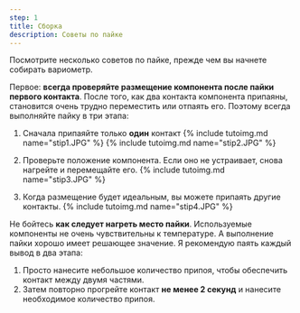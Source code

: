 ```yaml
---
step: 1
title: Сборка
description: Советы по пайке
---
```


Посмотрите несколько советов по пайке, прежде чем вы начнете собирать вариометр.

Первое: **всегда проверяйте размещение компонента после пайки первого контакта**. После того, как два контакта компонента припаяны, становится очень трудно переместить или отпаять его. Поэтому всегда выполняйте пайку в три этапа:

1. Сначала припаяйте только **один** контакт
{% include tutoimg.md name="stip1.JPG" %}
{% include tutoimg.md name="stip2.JPG" %}

2. Проверьте положение компонента. Если оно не устраивает, снова нагрейте и перемещайте его.
{% include tutoimg.md name="stip3.JPG" %}

3. Когда размещение будет идеальным, вы можете припаять другие контакты.
{% include tutoimg.md name="stip4.JPG" %}

Не бойтесь **как следует нагреть место пайки**. Используемые компоненты не очень чувствительны к температуре. А выполнение пайки хорошо имеет решающее значение. Я рекомендую паять каждый вывод в два этапа:

1. Просто нанесите небольшое количество припоя, чтобы обеспечить контакт между двумя частями.
2. Затем повторно прогрейте контакт **не менее 2 секунд** и нанесите необходимое количество припоя.
